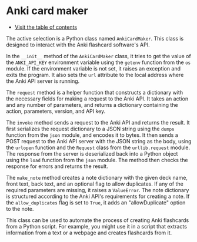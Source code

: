 # Anki card maker

- [Visit the table of contents](README.md)

The active selection is a Python class named `AnkiCardMaker`. This class is designed to interact with the Anki flashcard software's API.

In the `__init__` method of the `AnkiCardMaker` class, it tries to get the value of the `ANKI_API_KEY` environment variable using the `getenv` function from the `os` module. If the environment variable is not set, it raises an exception and exits the program. It also sets the `url` attribute to the local address where the Anki API server is running.

The `request` method is a helper function that constructs a dictionary with the necessary fields for making a request to the Anki API. It takes an action and any number of parameters, and returns a dictionary containing the action, parameters, version, and API key.

The `invoke` method sends a request to the Anki API and returns the result. It first serializes the request dictionary to a JSON string using the `dumps` function from the `json` module, and encodes it to bytes. It then sends a POST request to the Anki API server with the JSON string as the body, using the `urlopen` function and the `Request` class from the `urllib.request` module. The response from the server is deserialized back into a Python object using the `load` function from the `json` module. The method then checks the response for errors and returns the result.

The `make_note` method creates a note dictionary with the given deck name, front text, back text, and an optional flag to allow duplicates. If any of the required parameters are missing, it raises a `ValueError`. The note dictionary is structured according to the Anki API's requirements for creating a note. If the `allow_duplicates` flag is set to `True`, it adds an "allowDuplicate" option to the note.

This class can be used to automate the process of creating Anki flashcards from a Python script. For example, you might use it in a script that extracts information from a text or a webpage and creates flashcards from it.
